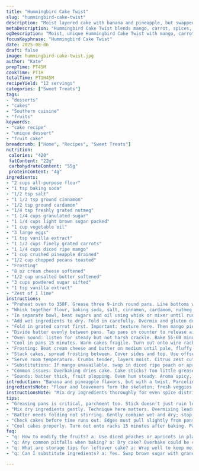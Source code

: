 ```yaml
---
title: "Hummingbird Cake Twist"
slug: "hummingbird-cake-twist"
description: "Moist layered cake with banana and pineapple, but swapped in grated carrot and mango for sweetness and texture. Brown sugar replaced half regular white sugar for depth. Classic warm spices plus cardamom, adding a slight exotic feel. Cream cheese frosting with a dash of lime zest to cut through richness. Cake dense but not heavy, crumb tender, aroma rich and inviting. Bakes until golden, edges pulling slightly from sides in pan. A southern-inspired cake that plays with tradition."
metaDescription: "Hummingbird Cake Twist blends mango, carrot, spices, more. Cream cheese frosting brightens flavors, makes cake unique."
ogDescription: "Moist, unique Hummingbird Cake Twist with mango, carrot, spices. Cream cheese frosting brightens the rich cake for a perfect dessert."
focusKeyphrase: "Hummingbird Cake Twist"
date: 2025-08-06
draft: false
image: hummingbird-cake-twist.jpg
author: "Kate"
prepTime: PT45M
cookTime: PT1H
totalTime: PT1H45M
recipeYield: "12 servings"
categories: ["Sweet Treats"]
tags:
- "desserts"
- "cakes"
- "Southern cuisine"
- "fruits"
keywords:
- "cake recipe"
- "unique dessert"
- "fruit cake"
breadcrumb: ["Home", "Recipes", "Sweet Treats"]
nutrition: 
 calories: "420"
 fatContent: "22g"
 carbohydrateContent: "55g"
 proteinContent: "4g"
ingredients:
- "2 cups all-purpose flour"
- "1 tsp baking soda"
- "1/2 tsp salt"
- "1 1/2 tsp ground cinnamon"
- "1/2 tsp ground cardamom"
- "1/4 tsp freshly grated nutmeg"
- "1 1/4 cups granulated sugar"
- "1 1/4 cups light brown sugar packed"
- "1 cup vegetable oil"
- "3 large eggs"
- "1 tsp vanilla extract"
- "1 1/2 cups finely grated carrots"
- "1 1/4 cups diced ripe mango"
- "1 cup crushed pineapple drained"
- "1/2 cup chopped pecans toasted"
- "Frosting"
- "8 oz cream cheese softened"
- "1/2 cup unsalted butter softened"
- "3 cups powdered sugar sifted"
- "1 tsp vanilla extract"
- "Zest of 1 lime"
instructions:
- "Preheat oven to 350F. Grease three 9-inch round pans. Line bottoms with parchment. Helps cake release easily. No scrimping here."
- "Whisk together flour, baking soda, salt, cinnamon, cardamom, nutmeg in big bowl. Even spices mean balanced flavor. Don't dump and stir madly; be gentle but thorough."
- "In separate bowl, beat sugars and oil using whisk or mixer until runny. No grainy sugar chunks. Incorporate eggs one at a time for smooth mix. Beat in vanilla. Should look shiny, not dull."
- "Add wet ingredients to dry. Fold in carefully. Overmix and gluten develops making crumb tough. Stop as soon as combined. Batter thick but scoopable, with flecks of spices and fruit."
- "Fold in grated carrot first. Important: texture here. Then mango pieces, then pineapple. Last, fold in toasted pecans sparingly. Too many nuts? Cake will crumble under pressure."
- "Divide batter evenly between pans. Tap pans on counter to release air bubbles. Smooth tops with offset spatula. Should settle quickly, no gaps."
- "Oven sound: listen for steady but not harsh crackle. Bake 55-60 minutes. Visual cues in final 10: edges pulling slightly, toothpick with moist crumbs but no raw batter. Jiggle gently– center should wobble very little."
- "Cool in pans 15 minutes. Warm cakes fragile. Turn out onto wire racks. Peel parchment. Cool completely before frosting. If frosting warm cake, cream cheese melts and slides off. Not fun. Let patience win."
- "Frosting: Beat cream cheese and butter on medium until pale, fluffy. Add vanilla and lime zest. Gradually add powdered sugar until thick but spreadable. Taste here, brightness of lime prevents cloying sweetness."
- "Stack cakes, spread frosting between. Cover sides and top. Use offset spatula, press gently to avoid crumbs rising to surface. Chill briefly for easier slicing."
- "Serve room temperature. Crumbs tender, layers moist. Citrus zest cuts richness. Pecans give crunch– contrast welcome. Store covered in fridge, brings frosting firmness."
- "Substitutions: If mango unavailable, swap in diced ripe peach or apricot. No pineapple? Use canned crushed pear with juice drained. Brown sugar adds molasses note, all granulated sugar will flatten flavor, but can work if necessary. Veg oil best for moisture, melted butter changes texture, so adjust accordingly."
- "Common issues: Overbaking dries cake. Cake sticks? Too little grease or no parchment. Lumpy batter? Add wet ingredients slowly. Frosting too soft? Chill cream cheese and butter first. If cake sinks, check baking soda freshness."
- "Sounds: batter thick, fruit plopping. Oven hum steady. Aroma spicy, sweet fruity. Cooling cake– faint steam. Frosting smooth, zesty smell. Cake slice with slight crumble. Crunch of pecans."
introduction: "Banana and pineapple flavors, but with a twist. Parceling in mango and carrot adds texture you might not expect. Why deviate? Moisture, sweetness, and that little surprise bite. Brown sugar rounds out the sugary edge. Cardamom sneaks in with warmth and a hint of something unfamiliar, tames all the sweetness. Cream cheese frosting brightened by lime zest cuts richness like a sharp knife. No fragile cake cave-ins here. Watch for golden edges pulling, toothpick tests aren't gospel. Smell cinnamon sweetness as it bakes, dough thick with fruit bits. Frosting gives a creamy, tart finish. Storage? Fridge keeps frosting firm; room temp lets cake breathe. Testing for doneness by look and touch over watch keeps you in tune with what's happening."
ingredientsNote: "Flour and leaveners form the skeleton; fresh veggies and fruit add moisture and interest. Grated carrot adds subtle veggie earthiness and fiber. Mango replaces traditional banana for a different kind of sweetness, more tropical. Brown sugar balances white, gives chewiness and darker notes. Spices critical–cinnamon is foundation but cardamom and nutmeg elevate complexity. Toasting pecans intensifies nuttiness, plays with texture contrast. Cream cheese frosting isn’t just sweet; lime zest slices through it, prevents heaviness. Can swap mango for peach or apricot if needed; pineapple can become drained pear if emergency. Use vegetable oil for moist crumb; avoid buttery substitutes unless ready to adjust texture. No shortcuts on greasing pans and parchment, will save headaches."
instructionsNote: "Mix dry ingredients thoroughly for even spice distribution but don’t overbeat once wet added to flour; tough cake follows. Eggs added incrementally to sugar-oil blend ensures a glossy texture. Folding in fruits last prevents mush, maintaining chunks for interest. Dividing batter evenly means layers bake uniformly. Tapping pans removes trapped air and prevents tunneling. Bake at 350F, but watch edges for slight pull away from pan and toothpick tests with moist crumbs promise fragile balance. Cooling immediately in pan softens cake; slight waiting before removal helps prevent breakage. Frost with chilled cream cheese base beaten to fluffy consistency; lime zest forced through surfaces flavor without overpowering. Stack carefully, chill briefly for firm assembly. Problems with soggy cake? Juice not drained properly. Dense crumb? Over mix or too much liquid. Learn smells, sights, and sounds of baking–more reliable than times alone."
tips:
- "Greasing pans is critical, parchment too. Stick doesn’t just ruin looks; texture suffers. Use enough oil or butter—don’t skimp."
- "Mix dry ingredients gently. Technique here matters. Overmixing leads to chewiness. Eggs should add luster when incorporated one at a time."
- "Batter needs folding not stirring. Gently combine wet and dry; stop as soon as no flour streaks remain. Fruit chunks should still be visible."
- "Check cakes before time runs out. Edges must pull slightly from pans, get that golden look. Toothpick test? Moist crumbs but no goo."
- "Cool cakes properly. Turn out onto racks 15 minutes after baking. Parchment comes off easily then. Only frost when cakes are cool."
faq:
- "q: How to modify the fruits? a: Use diced peaches or apricots in place of mango. Pears work too if pineapple’s not around. Important to drain juice well."
- "q: Any common pitfalls when baking? a: Dry cake? Overbake could be culprit. Sticking? Not enough grease or parchment—test before you bake."
- "q: What are storage tips for leftover cake? a: Wrap well to keep moisture in. Refrigerate to maintain frosting structure. Serve at room temperature for best taste."
- "q: Can I substitute ingredients? a: Yes. Swap brown sugar with granulated, but flavor changes. Olive oil could work in place of vegetable oil if necessary."

---
```

